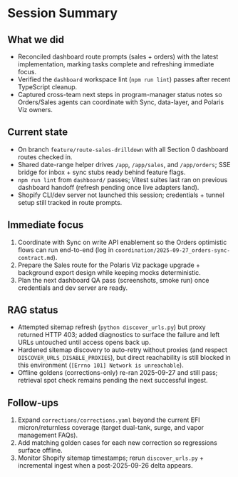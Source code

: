 # Session Summary

## What we did
- Reconciled dashboard route prompts (sales + orders) with the latest implementation, marking tasks complete and refreshing immediate focus.
- Verified the `dashboard` workspace lint (`npm run lint`) passes after recent TypeScript cleanup.
- Captured cross-team next steps in program-manager status notes so Orders/Sales agents can coordinate with Sync, data-layer, and Polaris Viz owners.

## Current state
- On branch `feature/route-sales-drilldown` with all Section 0 dashboard routes checked in.
- Shared date-range helper drives `/app`, `/app/sales`, and `/app/orders`; SSE bridge for inbox + sync stubs ready behind feature flags.
- `npm run lint` from `dashboard/` passes; Vitest suites last ran on previous dashboard handoff (refresh pending once live adapters land).
- Shopify CLI/dev server not launched this session; credentials + tunnel setup still tracked in route prompts.

## Immediate focus
1) Coordinate with Sync on write API enablement so the Orders optimistic flows can run end-to-end (log in `coordination/2025-09-27_orders-sync-contract.md`).
2) Prepare the Sales route for the Polaris Viz package upgrade + background export design while keeping mocks deterministic.
3) Plan the next dashboard QA pass (screenshots, smoke run) once credentials and dev server are ready.

## RAG status
- Attempted sitemap refresh (`python discover_urls.py`) but proxy returned HTTP 403; added diagnostics to surface the failure and left URLs untouched until access opens back up.
- Hardened sitemap discovery to auto-retry without proxies (and respect `DISCOVER_URLS_DISABLE_PROXIES`), but direct reachability is still blocked in this environment (`[Errno 101] Network is unreachable`).
- Offline goldens (corrections-only) re-ran 2025-09-27 and still pass; retrieval spot check remains pending the next successful ingest.

## Follow-ups
1) Expand `corrections/corrections.yaml` beyond the current EFI micron/returnless coverage (target dual-tank, surge, and vapor management FAQs).
2) Add matching golden cases for each new correction so regressions surface offline.
3) Monitor Shopify sitemap timestamps; rerun `discover_urls.py` + incremental ingest when a post-2025-09-26 delta appears.
